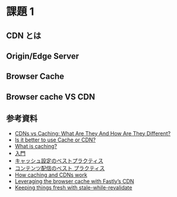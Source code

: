 # 課題 1

<!-- START doctoc generated TOC please keep comment here to allow auto update -->
<!-- DON'T EDIT THIS SECTION, INSTEAD RE-RUN doctoc TO UPDATE -->

<!-- END doctoc generated TOC please keep comment here to allow auto update -->

## CDN とは

## Origin/Edge Server

## Browser Cache

## Browser cache VS CDN

## 参考資料

- [CDNs vs Caching: What Are They And How Are They Different?](https://www.ezoic.com/cdn-and-caching-difference/)
- [Is it better to use Cache or CDN?](https://stackoverflow.com/questions/12916430/is-it-better-to-use-cache-or-cdn)
- [What is caching?](https://www.cloudflare.com/ja-jp/learning/cdn/what-is-caching/)
- [入門](https://docs.fastly.com/ja/guides/getting-started)
- [キャッシュ設定のベストプラクティス](https://docs.fastly.com/ja/guides/caching-best-practices)
- [コンテンツ配信のベスト プラクティス](https://cloud.google.com/cdn/docs/best-practices)
- [How caching and CDNs work](https://docs.fastly.com/en/guides/how-caching-and-cdns-work)
- [Leveraging the browser cache with Fastly’s CDN](https://www.fastly.com/blog/leveraging-browser-cache-fastlys-cdn)
- [Keeping things fresh with stale-while-revalidate](https://web.dev/stale-while-revalidate/)
